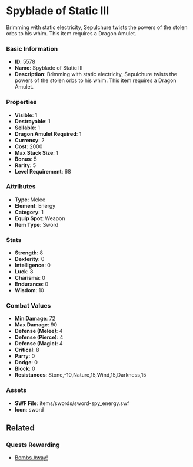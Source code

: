 # Spyblade of Static III

Brimming with static electricity, Sepulchure twists the powers of the stolen orbs to his whim. This item requires a Dragon Amulet.

### Basic Information

- **ID**: 5578
- **Name**: Spyblade of Static III
- **Description**: Brimming with static electricity, Sepulchure twists the powers of the stolen orbs to his whim. This item requires a Dragon Amulet.

### Properties

- **Visible**: 1
- **Destroyable**: 1
- **Sellable**: 1
- **Dragon Amulet Required**: 1
- **Currency**: 2
- **Cost**: 2000
- **Max Stack Size**: 1
- **Bonus**: 5
- **Rarity**: 5
- **Level Requirement**: 68

### Attributes

- **Type**: Melee
- **Element**: Energy
- **Category**: 1
- **Equip Spot**: Weapon
- **Item Type**: Sword

### Stats

- **Strength**: 8
- **Dexterity**: 0
- **Intelligence**: 0
- **Luck**: 8
- **Charisma**: 0
- **Endurance**: 0
- **Wisdom**: 10

### Combat Values

- **Min Damage**: 72
- **Max Damage**: 90
- **Defense (Melee)**: 4
- **Defense (Pierce)**: 4
- **Defense (Magic)**: 4
- **Critical**: 8
- **Parry**: 0
- **Dodge**: 0
- **Block**: 0
- **Resistances**: Stone,-10,Nature,15,Wind,15,Darkness,15

### Assets

- **SWF File**: items/swords/sword-spy_energy.swf
- **Icon**: sword

## Related

### Quests Rewarding

- [Bombs Away!](../quests/788-bombs-away.md)

